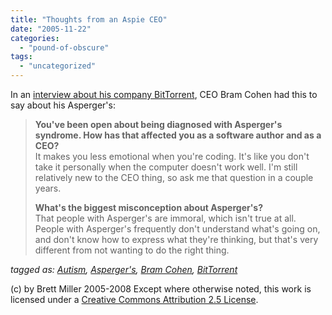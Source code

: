 ```yaml
---
title: "Thoughts from an Aspie CEO"
date: "2005-11-22"
categories: 
  - "pound-of-obscure"
tags: 
  - "uncategorized"
---
```


In an [interview about his company BitTorrent](http://www.msnbc.msn.com/id/10099449/site/newsweek/), CEO Bram Cohen had this to say about his Asperger's:

> **You've been open about being diagnosed with Asperger's syndrome. How has that affected you as a software author and as a CEO?**  
> It makes you less emotional when you're coding. It's like you don't take it personally when the computer doesn't work well. I'm still relatively new to the CEO thing, so ask me that question in a couple years.  
>   
> **What's the biggest misconception about Asperger's?**  
> That people with Asperger's are immoral, which isn't true at all. People with Asperger's frequently don't understand what's going on, and don't know how to express what they're thinking, but that's very different from not wanting to do the right thing.

  
  
_tagged as: [Autism](http://technorati.com/tag/autism), [Asperger's](http://technorati.com/tag/Asperger's), [Bram Cohen](http://technorati.com/tag/Bram+Cohen), [BitTorrent](http://technorati.com/tag/bittorrent)_

(c) by Brett Miller 2005-2008 Except where otherwise noted, this work is licensed under a [Creative Commons Attribution 2.5 License](http://creativecommons.org/licenses/by/2.5/).
